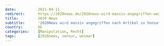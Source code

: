 ```yaml
---
date:          2021-04-11
redirect:      https://2020news.de/2020news-wird-massiv-angegriffen-wegen-der-weimarer-entscheidung-was-steckt-dahinter/
title:         2020 News
subtitle:      '2020News wird massiv angegriffen nach Artikel zu Sensationsurteil - warum?'
country:       DE
categories:    [Manipulation, Recht]
tags:          [2020news, zensur, weimar]
---
```

